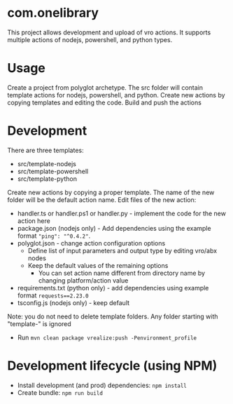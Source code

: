# com.onelibrary
This project allows development and upload of vro actions.
It supports multiple actions of nodejs, powershell, and python types.

# Usage
Create a project from polyglot archetype.
The src folder will contain template actions for nodejs, powershell, and python.
Create new actions by copying templates and editing the code.
Build and push the actions

# Development
There are three templates:
* src/template-nodejs
* src/template-powershell
* src/template-python

Create new actions by copying a proper template. The name of the new folder will be the default action name.
Edit files of the new action:
* handler.ts or handler.ps1 or handler.py - implement the code for the new action here
* package.json (nodejs only) - Add dependencies using the example format `"ping": "^0.4.2"`. 
* polyglot.json - change action configuration options
  - Define list of input parameters and output type by editing vro/abx nodes
  - Keep the default values of the remaining options
    - You can set action name different from directory name by changing platform/action value
* requirements.txt (python only) - add dependencies using example format `requests==2.23.0`
* tsconfig.js (nodejs only) - keep default

Note: you do not need to delete template folders. Any folder starting with "template-" is ignored

* Run `mvn clean package vrealize:push -Penvironment_profile`

# Development lifecycle (using NPM)
* Install development (and prod) dependencies: `npm install`
* Create bundle: `npm run build`
